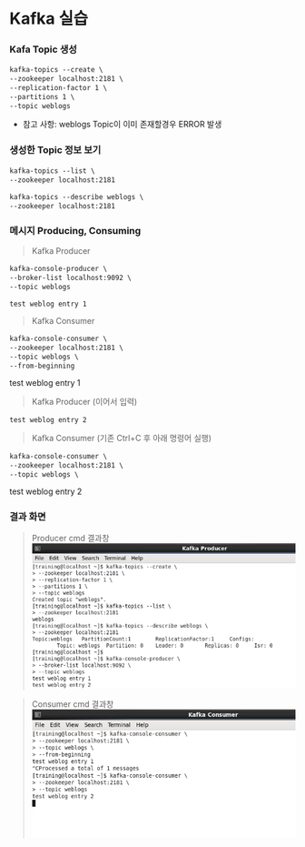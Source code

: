 # Kafka 실습

### Kafa Topic 생성
```
kafka-topics --create \
--zookeeper localhost:2181 \
--replication-factor 1 \
--partitions 1 \
--topic weblogs
```
- 참고 사항: weblogs Topic이 이미 존재할경우 ERROR 발생

### 생성한 Topic 정보 보기
```
kafka-topics --list \
--zookeeper localhost:2181
```

```
kafka-topics --describe weblogs \
--zookeeper localhost:2181
```

### 메시지 Producing, Consuming 
> Kafka Producer
```
kafka-console-producer \
--broker-list localhost:9092 \
--topic weblogs
```
```
test weblog entry 1
```

> Kafka Consumer 
```
kafka-console-consumer \
--zookeeper localhost:2181 \
--topic weblogs \
--from-beginning
```
test weblog entry 1

> Kafka Producer (이어서 입력)
```
test weblog entry 2
```

> Kafka Consumer (기존 Ctrl+C 후 아래 명령어 실행)
```
kafka-console-consumer \
--zookeeper localhost:2181 \
--topic weblogs \
```
test weblog entry 2


### 결과 화면
> Producer cmd 결과창
![screenshot_producer](./screenshot_p.PNG)

> Consumer cmd 결과창
![screenshot_consumer](./screenshot_c.PNG)